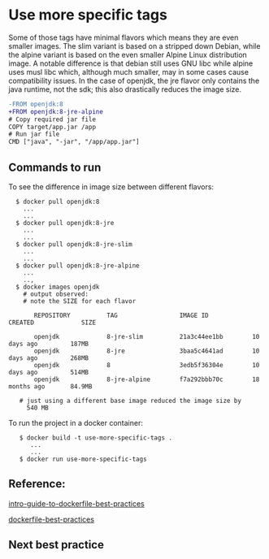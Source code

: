 # Use more specific tags

Some of those tags have minimal flavors which means they are even smaller images. The slim variant is based 
on a stripped down Debian, while the alpine variant is based on the even smaller Alpine Linux distribution 
image. A notable difference is that debian still uses GNU libc while alpine uses musl libc which, although 
much smaller, may in some cases cause compatibility issues. In the case of openjdk, the jre flavor only contains
the java runtime, not the sdk; this also drastically reduces the image size.



```diff
-FROM openjdk:8
+FROM openjdk:8-jre-alpine
# Copy required jar file 
COPY target/app.jar /app
# Run jar file
CMD ["java", "-jar", "/app/app.jar"]   
```

## Commands to run 

  To see the difference in image size between different flavors: 
```
  $ docker pull openjdk:8
    ...
    ...
  $ docker pull openjdk:8-jre
    ...
    ...
  $ docker pull openjdk:8-jre-slim
    ...
    ...
  $ docker pull openjdk:8-jre-alpine
    ...
    ..,
  $ docker images openjdk
    # output observed:
    # note the SIZE for each flavor

       REPOSITORY          TAG                 IMAGE ID            CREATED             SIZE

       openjdk             8-jre-slim          21a3c44ee1bb        10 days ago         187MB
       openjdk             8-jre               3baa5c4641ad        10 days ago         268MB
       openjdk             8                   3edb5f36304e        10 days ago         514MB
       openjdk             8-jre-alpine        f7a292bbb70c        18 months ago       84.9MB
 
   # just using a different base image reduced the image size by 
     540 MB
```  
  
 To run the project in a docker container: 
```
   $ docker build -t use-more-specific-tags .
      ...
      ...
   $ docker run use-more-specific-tags
```



## Reference: 

[intro-guide-to-dockerfile-best-practices](https://www.docker.com/blog/intro-guide-to-dockerfile-best-practices/)

[dockerfile-best-practices](https://www.youtube.com/watch?v=JofsaZ3H1qM&t=391s)


## Next best practice 

